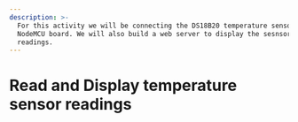 ```yaml
---
description: >-
  For this activity we will be connecting the DS18B20 temperature sensor to the
  NodeMCU board. We will also build a web server to display the sesnsor
  readings.
---
```


# Read and Display temperature sensor  readings

